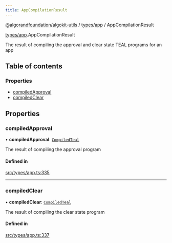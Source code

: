 ```yaml
---
title: AppCompilationResult
---
```

[@algorandfoundation/algokit-utils](/reference/algokit-utils-ts/api/readme/) / [types/app](/reference/algokit-utils-ts/api/modules/types_app/) / AppCompilationResult



[types/app](/reference/algokit-utils-ts/api/modules/types_app/).AppCompilationResult

The result of compiling the approval and clear state TEAL programs for an app

## Table of contents

### Properties

- [compiledApproval](#compiledapproval)
- [compiledClear](#compiledclear)

## Properties

### compiledApproval

• **compiledApproval**: [`CompiledTeal`]()

The result of compiling the approval program

#### Defined in

[src/types/app.ts:335](https://github.com/algorandfoundation/algokit-utils-ts/blob/main/src/types/app.ts#L335)

___

### compiledClear

• **compiledClear**: [`CompiledTeal`]()

The result of compiling the clear state program

#### Defined in

[src/types/app.ts:337](https://github.com/algorandfoundation/algokit-utils-ts/blob/main/src/types/app.ts#L337)